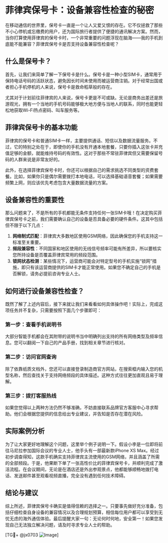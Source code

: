 # 菲律宾保号卡：设备兼容性检查的秘密

在移动通信的世界里，保号卡一直是一个让人又爱又恨的存在。它不仅拯救了那些不小心停机或忘缴费的用户，还为国际旅行者提供了便捷的通讯解决方案。然而，当你打算使用菲律宾的保号卡时，一个非常重要的问题浮现在脑海——我的手机到底能不能兼容？菲律宾保号卡是否支持设备兼容性检查呢？

## 什么是保号卡？

首先，让我们来简单了解一下保号卡是什么。保号卡是一种小型SIM卡，通常用于保持电话号码的活跃状态，避免因长时间未使用而被运营商注销。对于经常出国或者担心手机停机的人来说，保号卡是救命稻草般的存在。

尤其对于计划前往菲律宾的人来说，保号卡更是不可或缺。无论是商务出差还是旅游观光，拥有一个当地的手机号码能够极大地方便与当地人的联系，同时也能更轻松地获取Wi-Fi热点密码、叫车服务等。

## 菲律宾保号卡的基本功能

菲律宾的保号卡和普通SIM卡一样，主要提供通话、短信以及数据流量服务。不过，它的特别之处在于，即使你的手机没有开通本地套餐，只要你插入这张卡并充值足够的金额，就能维持号码的有效性。这对于那些不常驻菲律宾但又需要保留号码的人群来说是非常友好的。

此外，在选择菲律宾保号卡时，你还可以根据自己的需求挑选不同类型的资费套餐。比如，如果你只是偶尔需要拨打本地电话，可以选择基础语音套餐；如果需要频繁上网，则应该优先考虑包含大量数据流量的方案。

## 设备兼容性的重要性

那么问题来了，不是所有的手机都能无条件支持任何一张SIM卡哦！在决定购买菲律宾保号卡之前，我们需要确认自己的设备是否具备必要的硬件条件。这其中包括但不限于以下几点：

1. **网络制式匹配**：菲律宾大多数地区使用GSM网络，因此确保您的手机支持这一标准至关重要。
2. **频段兼容性**：不同国家和地区使用的无线信号频率可能有所差异，所以要核实您所持设备是否覆盖菲律宾常用的频段范围。
3. **锁网状态检测**：某些情况下，运营商可能会对特定型号的手机实施“锁网”措施，即只有该运营商提供的SIM卡才能正常使用。如果您不确定自己的手机是否解锁，请务必提前咨询专业人士。

## 如何进行设备兼容性检查？

既然了解了上述内容后，接下来就让我们来看看如何具体操作吧！实际上，完成这项任务并不复杂，只需要按照下面几个步骤即可：

### 第一步：查看手机说明书
大部分智能手机都会在其附带的说明书当中明确列出支持的所有网络类型及频率信息。您可以翻阅一下自己的产品手册，找到相关章节进行核对。

### 第二步：访问官网查询
除了依靠纸质文档外，您还可以直接登录制造商官方网站，在搜索框内输入您的机型名称，然后查找关于支持网络频段的具体描述。这种方式往往更加直观且易于理解。

### 第三步：拨打客服热线
如果您觉得以上两种方法仍然不够准确，不妨直接联系品牌官方客服中心寻求帮助。他们会根据您提供的信息给出专业建议，并告知是否存在潜在风险。

## 实际案例分析

为了让大家更好地理解这个问题，这里举个例子说明一下。假设小李是一位即将前往马尼拉参加国际会议的专业人士，他手头有一部最新款iPhone XS Max。经过初步调查得知，这款手机确实支持菲律宾主流使用的GSM网络，并且涵盖了所需的全部频段。于是，他果断下单了一张高性价比的菲律宾保号卡，并顺利完成了激活流程。在会议期间，无论是在酒店还是外出参观景点，他都能够顺畅地拨打电话、发送邮件甚至观看视频直播，完全没有遇到任何技术障碍。

## 结论与建议

综上所述，菲律宾保号卡确实是值得信赖的选择之一。只要事先做好充分准备，包括仔细检查自身设备的兼容情况以及合理规划预算，相信每位用户都可以享受到无忧无虑的海外通信体验。最后提醒大家一句：无论何时何地，安全第一！如果您发现自己无法独立解决问题，请及时寻求专业人士的帮助。

[TG💪+ @jx0703 ![Image](https://github.com/user-attachments/assets/dbca1d08-cadb-493c-b0ec-ad6f7a83f270)]
